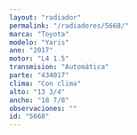 ```yaml
---
layout: "radiador"
permalink: "/radiadores/5668/"
marca: "Toyota"
modelo: "Yaris"
ano: "2017"
motor: "L4 1.5"
transmision: "Automática"
parte: "434017"
clima: "Con clima"
alto: "13 3/4"
ancho: "18 7/8"
observaciones: ""
id: "5668"
---
```


